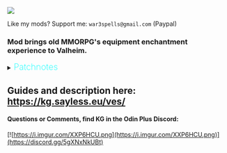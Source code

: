 ![](https://i.imgur.com/nRGWth9.png)

Like my mods? Support me: `war3spells@gmail.com` (Paypal)

### Mod brings old MMORPG's equipment enchantment experience to Valheim.

<details>
  <summary><b><span style="color:aqua;font-weight:200;font-size:20px">
    Patchnotes
</span></b></summary>

| Version       | Changes                                                                                                                                                                                                                                                                                               |
|---------------|-------------------------------------------------------------------------------------------------------------------------------------------------------------------------------------------------------------------------------------------------------------------------------------------------------|
| 1.6.8         | New Valheim version update                                                                                                                                                                                                                                                                            |
| 1.6.5-1.6.7   | Bug fixes                                                                                                                                                                                                                                                                                             |
| 1.6.4         | Removed wings and auras vfx's. Will add them as separated mod later<br/>Fixed for new valheim version                                                                                                                                                                                                 |
| 1.6.3         | Bugfixes                                                                                                                                                                                                                                                                                              |
| 1.6.2         | Enchant button now always visible<br/>Fixed a bug that was thworing errors when loggint ouu / shutting down the game<br/>Few UI QoL bugfixes                                                                                                                                                          |
| 1.6.0         | Added ItemFailureType option: LevelDecrease, Destroy, Combined<br/>Changed the .yml structure of Chances. Now you need to specify success and destroy (optional) chance so it works in Combined mode                                                                                                  |
| 1.5.4         | Added movement_speed enchant stat<br/>Fixed AUGA compatibility issues                                                                                                                                                                                                                                 |
| 1.5.3         | Now Enchant UI also shows enchantment chance (including skill level bonus)<br/>Added F tier scrolls you can use in configs<br/>Added scroll combination mechanic (combine 5 or 3 scrolls into higher tier)<br/>Please remove EnchantmentReqs.yml and main config so it will renew itself and be fresh |
| 1.5.2         | Small UI fixes                                                                                                                                                                                                                                                                                        |
| 1.5.1         | Added world notifications when someone encnahts / fails an item. Can be disabled on serverside globally of locally in client settings tab                                                                                                                                                             |
| 1.5.0         | Changed UI visuals<br/>Added inventory / hotbar UI vfx<br/>Added Enchantment Settings tab where you can disable VFX's<br/>Added additional effects section to enchantment colors, wings + auras for now<br/>Bugfixes                                                                                  |
| 1.4.5         | Fixed FPS lag issues while playing on server with ServerCharacters<br/>Info UI fixes                                                                                                                                                                                                                  |
| 1.4.4         | Added new stats: attack_speed and slash_wave<br/>Added new Info UI that will show item enchant stats,  and chance                                                                                                                                                                                     |
| 1.4.2 - 1.4.3 | Added new config that allows you to enable VFX for armors                                                                                                                                                                                                                                             |
| 1.4.1         | Fixed a bug with wrong player resistances                                                                                                                                                                                                                                                             |
| 1.4.0         | Added new skill: Enchantment. Skill increases enchant success change<br/>Skill exp can be gained by consuming skill exp source orbs that are dropped from monsters with low chance (everything configurable)                                                                                          |
| 1.3.5 - 1.3.6 | Fixed ItemStand items with enchantment bug                                                                                                                                                                                                                                                            |
| 1.3.4         | Fixed localization not working                                                                                                                                                                                                                                                                        |
| 1.3.3         | Added new enchantment modifiers to .yml (resistance_blunt, resistance_slash and so on)                                                                                                                                                                                                                |
| 1.3.2         | VFX now correctly applies to items with multiple mesh parts (crossbows, modded items)                                                                                                                                                                                                                 |
| 1.3.1         | Fixed small issue with UI updates when putting item in chest                                                                                                                                                                                                                                          |
| 1.3.0         | Fixed wrong tooltip values bug<br/>Fixed incompatibility with Jewelcrafting + Extended inventory new visual slots                                                                                                                                                                                     |
| 1.2.0         | Replaced Override .yml files to be able to affect group of items, instead of individual one<br/>Please remove Override_ yml files before start so they can be recteated                                                                                                                               |
| 1.1.0         | Added 4 directories for Override + Requirements additional .yml files                                                                                                                                                                                                                                 |
| 1.0.0         | Mod released                                                                                                                                                                                                                                                                                          |
</details>

## Guides and description here: https://kg.sayless.eu/ves/

####  Questions or Comments, find KG in the Odin Plus Discord:
[![https://i.imgur.com/XXP6HCU.png](https://i.imgur.com/XXP6HCU.png)](https://discord.gg/5gXNxNkUBt)